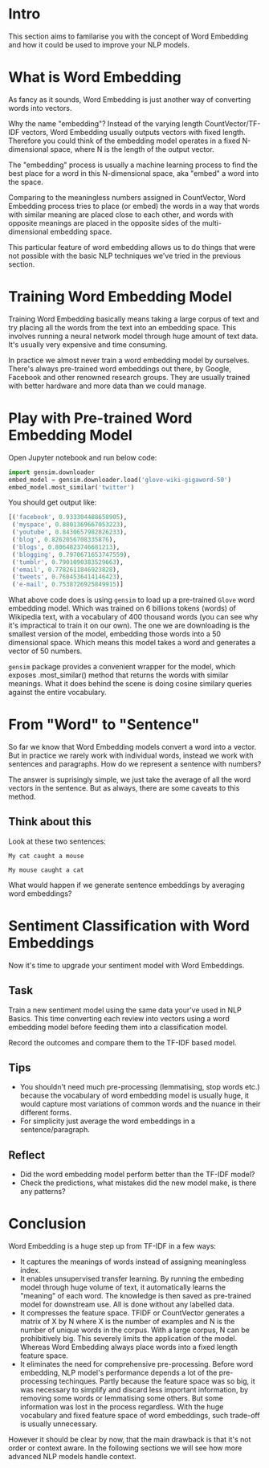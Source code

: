 # Intro
This section aims to familarise you with the concept of Word Embedding and how it could be used to improve your NLP models. 

# What is Word Embedding
As fancy as it sounds, Word Embedding is just another way of converting words into vectors. 

Why the name "embedding"? Instead of the varying length CountVector/TF-IDF vectors, Word Embedding usually outputs vectors with fixed length. Therefore you could think of the embedding model operates in a fixed N-dimensional space, where N is the length of the output vector. 

The "embedding" process is usually a machine learning process to find the best place for a word in this N-dimensional space, aka "embed" a word into the space. 

Comparing to the meaningless numbers assigned in CountVector, Word Embedding process tries to place (or embed) the words in a way that words with similar meaning are placed close to each other, and words with opposite meanings are placed in the opposite sides of the multi-dimensional embedding space. 

This particular feature of word embedding allows us to do things that were not possible with the basic NLP techniques we've tried in the previous section. 

# Training Word Embedding Model
Training Word Embedding basically means taking a large corpus of text and try placing all the words from the text into an embedding space. This involves running a neural network model through huge amount of text data. It's usually very expensive and time consuming. 

In practice we almost never train a word embedding model by ourselves. There's always pre-trained word embeddings out there, by Google, Facebook and other renowned research groups. They are usually trained with better hardware and more data than we could manage. 

# Play with Pre-trained Word Embedding Model
Open Jupyter notebook and run below code: 
```Python
import gensim.downloader
embed_model = gensim.downloader.load('glove-wiki-gigaword-50')
embed_model.most_similar('twitter')
```

You should get output like:
```Python
[('facebook', 0.933304488658905),
 ('myspace', 0.8801369667053223),
 ('youtube', 0.8430657982826233),
 ('blog', 0.8262056708335876),
 ('blogs', 0.8064823746681213),
 ('blogging', 0.7970671653747559),
 ('tumblr', 0.7901090383529663),
 ('email', 0.7782611846923828),
 ('tweets', 0.7604536414146423),
 ('e-mail', 0.7538726925849915)]
```

What above code does is using `gensim` to load up a pre-trained `Glove` word embedding model. Which was trained on 6 billions tokens (words) of Wikipedia text, with a vocabulary of 400 thousand words (you can see why it's impractical to train it on our own). The one we are downloading is the smallest version of the model, embedding those words into a 50 dimensional space. Which means this model takes a word and generates a vector of 50 numbers. 

`gensim` package provides a convenient wrapper for the model, which exposes .most_similar() method that returns the words with similar meanings. What it does behind the scene is doing cosine similary queries against the entire vocabulary. 

# From "Word" to "Sentence"
So far we know that Word Embedding models convert a word into a vector. But in practice we rarely work with individual words, instead we work with sentences and paragraphs. How do we represent a sentence with numbers? 

The answer is suprisingly simple, we just take the average of all the word vectors in the sentence. But as always, there are some caveats to this method. 

## Think about this
Look at these two sentences: 

`My cat caught a mouse`

`My mouse caught a cat`

What would happen if we generate sentence embeddings by averaging word embeddings? 

# Sentiment Classification with Word Embeddings
Now it's time to upgrade your sentiment model with Word Embeddings. 

## Task
Train a new sentiment model using the same data your've used in NLP Basics. This time converting each review into vectors using a word embedding model before feeding them into a classification model. 

Record the outcomes and compare them to the TF-IDF based model. 

## Tips
- You shouldn't need much pre-processing (lemmatising, stop words etc.) because the vocabulary of word embedding model is usually huge, it would capture most variations of common words and the nuance in their different forms. 
- For simplicity just average the word embeddings in a sentence/paragraph. 

## Reflect
- Did the word embedding model perform better than the TF-IDF model?
- Check the predictions, what mistakes did the new model make, is there any patterns? 

# Conclusion
Word Embedding is a huge step up from TF-IDF in a few ways: 

- It captures the meanings of words instead of assigning meaningless index. 
- It enables unsupervised transfer learning. By running the embeding model through huge volume of text, it automatically learns the "meaning" of each word. The knowledge is then saved as pre-trained model for downstream use. All is done without any labelled data. 
- It compresses the feature space. TFIDF or CountVector generates a matrix of X by N where X is the number of examples and N is the number of unique words in the corpus. With a large corpus, N can be prohibitively big. This severely limits the application of the model. Whereas Word Embedding always place words into a fixed length feature space. 
- It eliminates the need for comprehensive pre-processing. Before word embedding, NLP model's performance depends a lot of the pre-processing techinques. Partly because the feature space was so big, it was necessary to simplify and discard less important information, by removing some words or lemmatising some others. But some information was lost in the process regardless. With the huge vocabulary and fixed feature space of word embeddings, such trade-off is usually unnecessary. 

However it should be clear by now, that the main drawback is that it's not order or context aware. In the following sections we will see how more advanced NLP models handle context. 
